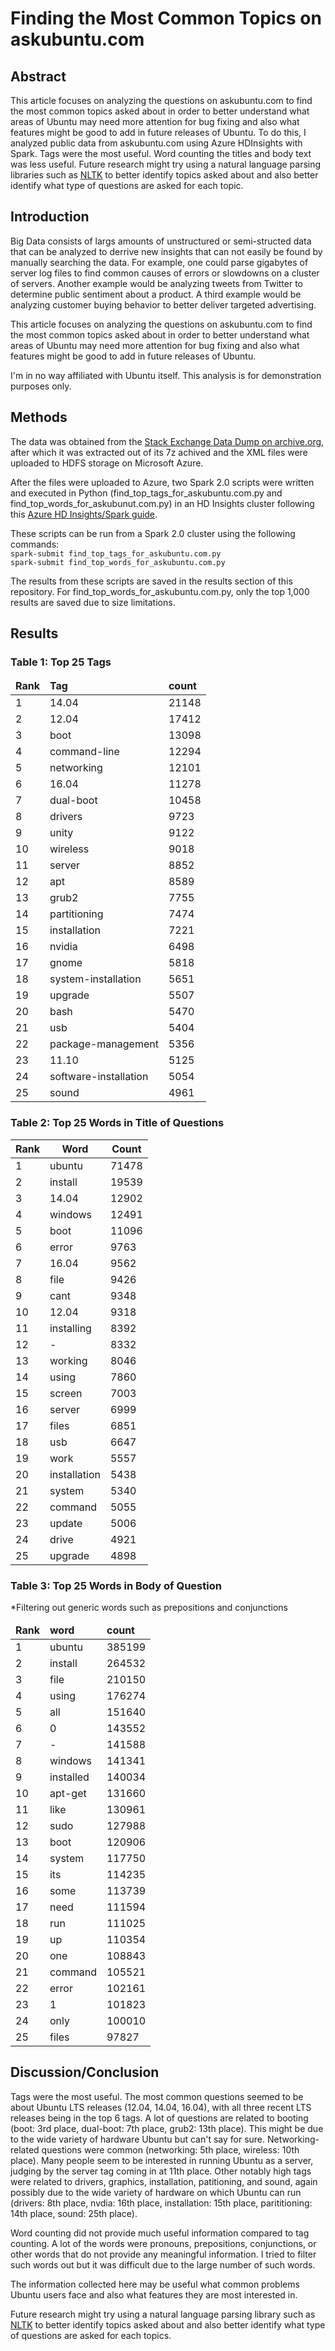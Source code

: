 # Finding the Most Common Topics on askubuntu.com
## Abstract
This article focuses on analyzing the questions on askubuntu.com to find the most common topics asked about in order to better understand what areas of Ubuntu may need more attention for bug fixing and also what features might be good to add in future releases of Ubuntu. To do this, I analyzed public data from askubuntu.com using Azure HDInsights with Spark. Tags were the most useful. Word counting the titles and body text was less useful. Future research might try using a natural language parsing libraries such as [NLTK](http://www.nltk.org/) to better identify topics asked about and also better identify what type of questions are asked for each topic. 

## Introduction
Big Data consists of largs amounts of unstructured or semi-structed data that can be analyzed to derrive new insights that can not easily be found by manually searching the data. For example, one could parse gigabytes of server log files to find common causes of errors or slowdowns on a cluster of servers. Another example would be analyzing tweets from Twitter to determine public sentiment about a product. A third example would be analyzing customer buying behavior to better deliver targeted advertising. 

This article focuses on analyzing the questions on askubuntu.com to find the most common topics asked about in order to better understand what areas of Ubuntu may need more attention for bug fixing and also what features might be good to add in future releases of Ubuntu.

I'm in no way affiliated with Ubuntu itself. This analysis is for demonstration purposes only. 

## Methods
The data was obtained from the [Stack Exchange Data Dump on archive.org](https://archive.org/details/stackexchange), after which it was extracted out of its 7z achived and the XML files were uploaded to HDFS storage on Microsoft Azure.

After the files were uploaded to Azure, two Spark 2.0 scripts were written and executed in Python (find_top_tags_for_askubuntu.com.py and find_top_words_for_askubunut.com.py) in an HD Insights cluster following this [Azure HD Insights/Spark guide](https://docs.microsoft.com/en-us/azure/hdinsight/hdinsight-apache-spark-jupyter-spark-sql). 

These scripts can be run from a Spark 2.0 cluster using the following commands:    
```spark-submit find_top_tags_for_askubuntu.com.py```   
```spark-submit find_top_words_for_askubuntu.com.py```    

The results from these scripts are saved in the results section of this repository. For find_top_words_for_askubuntu.com.py, only the top 1,000 results are saved due to size limitations. 

## Results
### Table 1: Top 25 Tags
<table>
<thead><tr><td><b>Rank</b></td><td><b>Tag</b></td><td><b>count</b></td></tr></thead>
<tbody>
    <tr><td>1</td><td>14.04</td><td>21148</td></tr>
    <tr><td>2</td><td>12.04</td><td>17412</td></tr>
    <tr><td>3</td><td>boot</td><td>13098</td></tr>
    <tr><td>4</td><td>command-line</td><td>12294</td></tr>
    <tr><td>5</td><td>networking</td><td>12101</td></tr>
    <tr><td>6</td><td>16.04</td><td>11278</td></tr>
    <tr><td>7</td><td>dual-boot</td><td>10458</td></tr>
    <tr><td>8</td><td>drivers</td><td>9723</td></tr>
    <tr><td>9</td><td>unity</td><td>9122</td></tr>
    <tr><td>10</td><td>wireless</td><td>9018</td></tr>
    <tr><td>11</td><td>server</td><td>8852</td></tr>
    <tr><td>12</td><td>apt</td><td>8589</td></tr>
    <tr><td>13</td><td>grub2</td><td>7755</td></tr>
    <tr><td>14</td><td>partitioning</td><td>7474</td></tr>
    <tr><td>15</td><td>installation</td><td>7221</td></tr>
    <tr><td>16</td><td>nvidia</td><td>6498</td></tr>
    <tr><td>17</td><td>gnome</td><td>5818</td></tr>
    <tr><td>18</td><td>system-installation</td><td>5651</td></tr>
    <tr><td>19</td><td>upgrade</td><td>5507</td></tr>
    <tr><td>20</td><td>bash</td><td>5470</td></tr>
    <tr><td>21</td><td>usb</td><td>5404</td></tr>
    <tr><td>22</td><td>package-management</td><td>5356</td></tr>
    <tr><td>23</td><td>11.10</td><td>5125</td></tr>
    <tr><td>24</td><td>software-installation</td><td>5054</td></tr>
    <tr><td>25</td><td>sound</td><td>4961</td></tr>
</tbody>
</table>

### Table 2: Top 25 Words in Title of Questions 
|Rank|Word       |Count|
|--- | ---       | --- |
|1   |ubuntu     |71478|
|2   |install    |19539|
|3   |14.04	    |12902|
|4   |windows    |12491|
|5   |boot	    |11096|
|6   |error	    |9763|
|7   |16.04	    |9562|
|8   |file	    |9426|
|9  |cant	    |9348|
|10  |12.04	    |9318|
|11  |installing |8392|
|12  |-	        |8332|
|13  |working	|8046|
|14  |using	    |7860|
|15  |screen	    |7003|
|16  |server	    |6999|
|17  |files	    |6851|
|18  |usb	    |6647|
|19  |work	    |5557|
|20  |installation |5438|
|21  |system	      |5340|
|22  |command	  |5055|
|23  |update	      |5006|
|24  |drive	      |4921|
|25  |upgrade	  |4898|


### Table 3: Top 25 Words in Body of Question
*Filtering out generic words such as prepositions and conjunctions
<table>
<thead><tr><td><b>Rank</b></td><td><b>word</b></td><td><b>count</b></td></tr></thead>
<tbody>
    <tr><td>1</td><td>ubuntu</td><td>385199</td></tr>
    <tr><td>2</td><td>install</td><td>264532</td></tr>
    <tr><td>3</td><td>file</td><td>210150</td></tr>
    <tr><td>4</td><td>using</td><td>176274</td></tr>
    <tr><td>5</td><td>all</td><td>151640</td></tr>
    <tr><td>6</td><td>0</td><td>143552</td></tr>
    <tr><td>7</td><td>-</td><td>141588</td></tr>
    <tr><td>8</td><td>windows</td><td>141341</td></tr>
    <tr><td>9</td><td>installed</td><td>140034</td></tr>
    <tr><td>10</td><td>apt-get</td><td>131660</td></tr>
    <tr><td>11</td><td>like</td><td>130961</td></tr>
    <tr><td>12</td><td>sudo</td><td>127988</td></tr>
    <tr><td>13</td><td>boot</td><td>120906</td></tr>
    <tr><td>14</td><td>system</td><td>117750</td></tr>
    <tr><td>15</td><td>its</td><td>114235</td></tr>
    <tr><td>16</td><td>some</td><td>113739</td></tr>
    <tr><td>17</td><td>need</td><td>111594</td></tr>
    <tr><td>18</td><td>run</td><td>111025</td></tr>
    <tr><td>19</td><td>up</td><td>110354</td></tr>
    <tr><td>20</td><td>one</td><td>108843</td></tr>
    <tr><td>21</td><td>command</td><td>105521</td></tr>
    <tr><td>22</td><td>error</td><td>102161</td></tr>
    <tr><td>23</td><td>1</td><td>101823</td></tr>
    <tr><td>24</td><td>only</td><td>100010</td></tr>
    <tr><td>25</td><td>files</td><td>97827</td></tr>
</tbody>
</table>

## Discussion/Conclusion
Tags were the most useful. The most common questions seemed to be about Ubuntu LTS releases (12.04, 14.04, 16.04), with all three recent LTS releases being in the top 6 tags. A lot of questions are related to booting (boot: 3rd place, dual-boot: 7th place, grub2: 13th place). This might be due to the wide variety of hardware Ubuntu but can't say for sure. Networking-related questions were common (networking: 5th place, wireless: 10th place). Many people seem to be interested in running Ubuntu as a server, judging by the server tag coming in at 11th place. Other notably high tags were related to drivers, graphics, installation, patitioning, and sound, again possibly due to the wide variety of hardware on which Ubuntu can run (drivers: 8th place, nvdia: 16th place, installation: 15th place, parititioning: 14th place, sound: 25th place). 

Word counting did not provide much useful information compared to tag counting. A lot of the words were pronouns, prepositions, conjunctions, or other words that do not provide any meaningful information. I tried to filter such words out but it was difficult due to the large number of such words. 

The information collected here may be useful what common problems Ubuntu users face and also what features they are most interested in.

Future research might try using a natural language parsing library such as [NLTK](http://www.nltk.org/) to better identify topics asked about and also better identify what type of questions are asked for each topics. 


